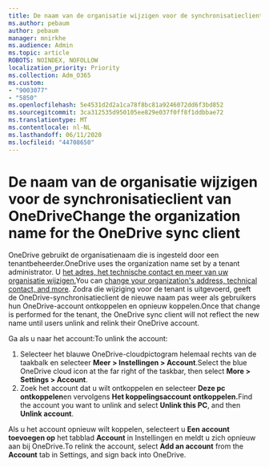 ```yaml
---
title: De naam van de organisatie wijzigen voor de synchronisatieclient van OneDrive
ms.author: pebaum
author: pebaum
manager: mnirkhe
ms.audience: Admin
ms.topic: article
ROBOTS: NOINDEX, NOFOLLOW
localization_priority: Priority
ms.collection: Adm_O365
ms.custom:
- "9003077"
- "5850"
ms.openlocfilehash: 5e4531d2d2a1ca78f8bc81a9246072dd6f3bd852
ms.sourcegitcommit: 3ca312535d950105ee829e037f0ff8f1ddbbae72
ms.translationtype: MT
ms.contentlocale: nl-NL
ms.lasthandoff: 06/11/2020
ms.locfileid: "44708650"
---
```

# <a name="change-the-organization-name-for-the-onedrive-sync-client"></a><span data-ttu-id="ce459-102">De naam van de organisatie wijzigen voor de synchronisatieclient van OneDrive</span><span class="sxs-lookup"><span data-stu-id="ce459-102">Change the organization name for the OneDrive sync client</span></span>

<span data-ttu-id="ce459-103">OneDrive gebruikt de organisatienaam die is ingesteld door een tenantbeheerder.</span><span class="sxs-lookup"><span data-stu-id="ce459-103">OneDrive uses the organization name set by a tenant administrator.</span></span>  <span data-ttu-id="ce459-104">U [het adres, het technische contact en meer van uw organisatie wijzigen.](https://docs.microsoft.com/microsoft-365/admin/manage/change-address-contact-and-more)</span><span class="sxs-lookup"><span data-stu-id="ce459-104">You can [change your organization's address, technical contact, and more](https://docs.microsoft.com/microsoft-365/admin/manage/change-address-contact-and-more).</span></span> <span data-ttu-id="ce459-105">Zodra die wijziging voor de tenant is uitgevoerd, geeft de OneDrive-synchronisatieclient de nieuwe naam pas weer als gebruikers hun OneDrive-account ontkoppelen en opnieuw koppelen.</span><span class="sxs-lookup"><span data-stu-id="ce459-105">Once that change is performed for the tenant, the OneDrive sync client will not reflect the new name until users unlink and relink their OneDrive account.</span></span>

<span data-ttu-id="ce459-106">Ga als u naar het account:</span><span class="sxs-lookup"><span data-stu-id="ce459-106">To unlink the account:</span></span>

1. <span data-ttu-id="ce459-107">Selecteer het blauwe OneDrive-cloudpictogram helemaal rechts van de taakbalk en selecteer **Meer > Instellingen > Account**.</span><span class="sxs-lookup"><span data-stu-id="ce459-107">Select the blue OneDrive cloud icon at the far right of the taskbar, then select  **More > Settings > Account**.</span></span>
2. <span data-ttu-id="ce459-108">Zoek het account dat u wilt ontkoppelen en selecteer **Deze pc ontkoppelen**en vervolgens **Het koppelingsaccount ontkoppelen.**</span><span class="sxs-lookup"><span data-stu-id="ce459-108">Find the account you want to unlink and select  **Unlink this PC**, and then  **Unlink account**.</span></span>

<span data-ttu-id="ce459-109">Als u het account opnieuw wilt koppelen, selecteert u **Een account toevoegen op** het tabblad **Account** in Instellingen en meldt u zich opnieuw aan bij OneDrive.</span><span class="sxs-lookup"><span data-stu-id="ce459-109">To relink the account, select  **Add an account** from the  **Account** tab in Settings, and sign back into OneDrive.</span></span>